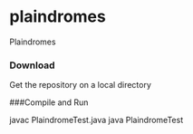 # plaindromes
Plaindromes


### Download
Get the repository on a local directory

###Compile and Run

javac PlaindromeTest.java
java PlaindromeTest

